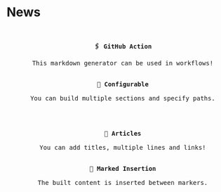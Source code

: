 
# News

<!---------------------------------- 🗞 News ---------------------------------->
 
<pre align = center>
 
<kbd align = left> <br>   <b>🖇 GitHub Action</b><br>   <br>   This markdown generator can be used in workflows!<br>   <br>                                                                                </kbd>     <kbd align = left> <br>   <b>📝 Configurable</b><br>   <br>   You can build multiple sections and specify paths.<br>   <br>                                                                                </kbd><br><br><kbd align = left> <br>   <b>📰 Articles</b><br>   <br>   You can add titles, multiple lines and links!<br>   <br>                                                                                </kbd>     <kbd align = left> <br>   <b>📍 Marked Insertion</b><br>   <br>   The built content is inserted between markers.<br>   <br>                                                                                </kbd>
 
</pre>
 
<!---------------------------------- 🗞 News ---------------------------------->
